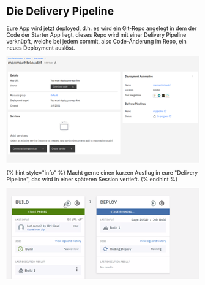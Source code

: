 # Die Delivery Pipeline

Eure App wird jetzt deployed, d.h. es wird ein Git-Repo angelegt in dem der Code der Starter App liegt, dieses Repo wird mit einer Delivery Pipeline verknüpft, welche bei jedem commit, also Code-Änderung im Repo, ein neues Deployment auslöst.

![](../../../.gitbook/assets/image%20%2836%29.png)

{% hint style="info" %}
Macht gerne einen kurzen Ausflug in eure "Delivery Pipeline", das wird in einer späteren Session vertieft.
{% endhint %}

![](../../../.gitbook/assets/image%20%2812%29.png)

